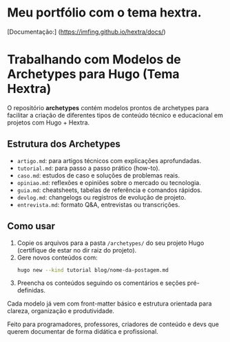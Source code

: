 # Meu portfólio com o tema hextra.

[Documentação:] (https://imfing.github.io/hextra/docs/)

# Trabalhando com Modelos de Archetypes para Hugo (Tema Hextra)

O repositório **archetypes** contém modelos prontos de archetypes para facilitar a criação de diferentes tipos de conteúdo técnico e educacional em projetos com Hugo + Hextra.

## Estrutura dos Archetypes

- `artigo.md`: para artigos técnicos com explicações aprofundadas.
- `tutorial.md`: para passo a passo prático (how-to).
- `caso.md`: estudos de caso e soluções de problemas reais.
- `opiniao.md`: reflexões e opiniões sobre o mercado ou tecnologia.
- `guia.md`: cheatsheets, tabelas de referência e comandos rápidos.
- `devlog.md`: changelogs ou registros de evolução de projeto.
- `entrevista.md`: formato Q&A, entrevistas ou transcrições.

## Como usar

1. Copie os arquivos para a pasta `/archetypes/` do seu projeto Hugo (certifique de estar no dir raiz do projeto).
2. Gere novos conteúdos com:
   ```bash
   hugo new --kind tutorial blog/nome-da-postagem.md
   ```
3. Preencha os conteúdos seguindo os comentários e seções pré-definidas.

Cada modelo já vem com front-matter básico e estrutura orientada para clareza, organização e produtividade.

Feito para programadores, professores, criadores de conteúdo e devs que querem documentar de forma didática e profissional.



